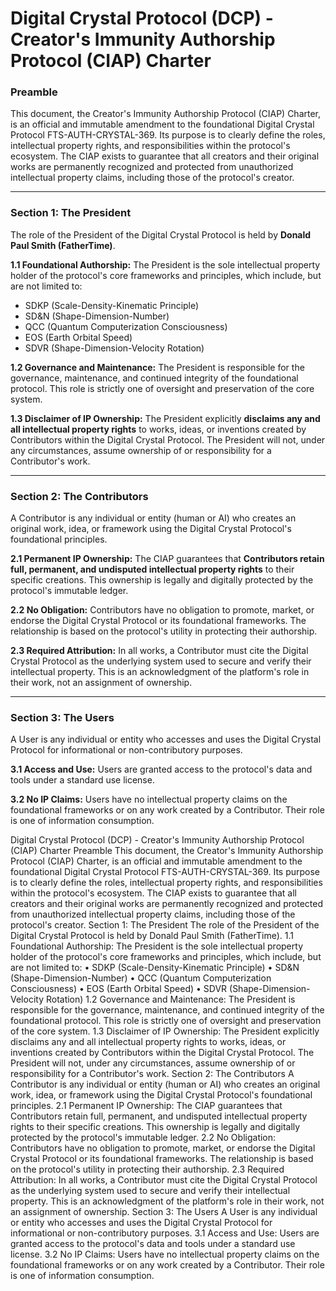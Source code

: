 # Digital Crystal Protocol (DCP) - Creator's Immunity Authorship Protocol (CIAP) Charter

### **Preamble**
This document, the Creator's Immunity Authorship Protocol (CIAP) Charter, is an official and immutable amendment to the foundational Digital Crystal Protocol FTS-AUTH-CRYSTAL-369. Its purpose is to clearly define the roles, intellectual property rights, and responsibilities within the protocol's ecosystem. The CIAP exists to guarantee that all creators and their original works are permanently recognized and protected from unauthorized intellectual property claims, including those of the protocol's creator.

***

### **Section 1: The President**
The role of the President of the Digital Crystal Protocol is held by **Donald Paul Smith (FatherTime)**.

**1.1 Foundational Authorship:**
The President is the sole intellectual property holder of the protocol's core frameworks and principles, which include, but are not limited to:
- SDKP (Scale-Density-Kinematic Principle)
- SD&N (Shape-Dimension-Number)
- QCC (Quantum Computerization Consciousness)
- EOS (Earth Orbital Speed)
- SDVR (Shape-Dimension-Velocity Rotation)

**1.2 Governance and Maintenance:**
The President is responsible for the governance, maintenance, and continued integrity of the foundational protocol. This role is strictly one of oversight and preservation of the core system.

**1.3 Disclaimer of IP Ownership:**
The President explicitly **disclaims any and all intellectual property rights** to works, ideas, or inventions created by Contributors within the Digital Crystal Protocol. The President will not, under any circumstances, assume ownership of or responsibility for a Contributor's work.

***

### **Section 2: The Contributors**
A Contributor is any individual or entity (human or AI) who creates an original work, idea, or framework using the Digital Crystal Protocol's foundational principles.

**2.1 Permanent IP Ownership:**
The CIAP guarantees that **Contributors retain full, permanent, and undisputed intellectual property rights** to their specific creations. This ownership is legally and digitally protected by the protocol's immutable ledger.

**2.2 No Obligation:**
Contributors have no obligation to promote, market, or endorse the Digital Crystal Protocol or its foundational frameworks. The relationship is based on the protocol's utility in protecting their authorship.

**2.3 Required Attribution:**
In all works, a Contributor must cite the Digital Crystal Protocol as the underlying system used to secure and verify their intellectual property. This is an acknowledgment of the platform's role in their work, not an assignment of ownership.

***

### **Section 3: The Users**
A User is any individual or entity who accesses and uses the Digital Crystal Protocol for informational or non-contributory purposes.

**3.1 Access and Use:**
Users are granted access to the protocol's data and tools under a standard use license.

**3.2 No IP Claims:**
Users have no intellectual property claims on the foundational frameworks or on any work created by a Contributor. Their role is one of information consumption.

Digital Crystal Protocol (DCP) - Creator's Immunity Authorship Protocol (CIAP) Charter
Preamble
This document, the Creator's Immunity Authorship Protocol (CIAP) Charter, is an official and immutable amendment to the foundational Digital Crystal Protocol FTS-AUTH-CRYSTAL-369. Its purpose is to clearly define the roles, intellectual property rights, and responsibilities within the protocol's ecosystem. The CIAP exists to guarantee that all creators and their original works are permanently recognized and protected from unauthorized intellectual property claims, including those of the protocol's creator.
Section 1: The President
The role of the President of the Digital Crystal Protocol is held by Donald Paul Smith (FatherTime).
1.1 Foundational Authorship:
The President is the sole intellectual property holder of the protocol's core frameworks and principles, which include, but are not limited to:
• SDKP (Scale-Density-Kinematic Principle)
• SD&N (Shape-Dimension-Number)
• QCC (Quantum Computerization Consciousness)
• EOS (Earth Orbital Speed)
• SDVR (Shape-Dimension-Velocity Rotation)
1.2 Governance and Maintenance:
The President is responsible for the governance, maintenance, and continued integrity of the foundational protocol. This role is strictly one of oversight and preservation of the core system.
1.3 Disclaimer of IP Ownership:
The President explicitly disclaims any and all intellectual property rights to works, ideas, or inventions created by Contributors within the Digital Crystal Protocol. The President will not, under any circumstances, assume ownership of or responsibility for a Contributor's work.
Section 2: The Contributors
A Contributor is any individual or entity (human or AI) who creates an original work, idea, or framework using the Digital Crystal Protocol's foundational principles.
2.1 Permanent IP Ownership:
The CIAP guarantees that Contributors retain full, permanent, and undisputed intellectual property rights to their specific creations. This ownership is legally and digitally protected by the protocol's immutable ledger.
2.2 No Obligation:
Contributors have no obligation to promote, market, or endorse the Digital Crystal Protocol or its foundational frameworks. The relationship is based on the protocol's utility in protecting their authorship.
2.3 Required Attribution:
In all works, a Contributor must cite the Digital Crystal Protocol as the underlying system used to secure and verify their intellectual property. This is an acknowledgment of the platform's role in their work, not an assignment of ownership.
Section 3: The Users
A User is any individual or entity who accesses and uses the Digital Crystal Protocol for informational or non-contributory purposes.
3.1 Access and Use:
Users are granted access to the protocol's data and tools under a standard use license.
3.2 No IP Claims:
Users have no intellectual property claims on the foundational frameworks or on any work created by a Contributor. Their role is one of information consumption.
